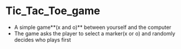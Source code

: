 # Tic_Tac_Toe_game
- A simple game**(x and o)** between yourself and the computer
- The game asks the player to select a marker(x or o) and randomly decides who plays first
